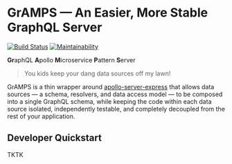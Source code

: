 # GrAMPS — An Easier, More Stable GraphQL Server

[![Build Status](https://travis-ci.org/gramps-graphql/gramps-express.svg?branch=master)](https://travis-ci.org/gramps-graphql/gramps-express) [![Maintainability](https://api.codeclimate.com/v1/badges/a4e96a80f4fcfae53537/maintainability)](https://codeclimate.com/github/gramps-graphql/gramps-express/maintainability)

**Gr**aphQL **A**pollo **M**icroservice **P**attern **S**erver

> You kids keep your dang data sources off my lawn!

GrAMPS is a thin wrapper around [apollo-server-express](https://github.com/apollographql/apollo-server/tree/master/packages/apollo-server-express) that allows data sources — a schema, resolvers, and data access model — to be composed into a single GraphQL schema, while keeping the code within each data source isolated, independently testable, and completely decoupled from the rest of your application.

## Developer Quickstart

TKTK
